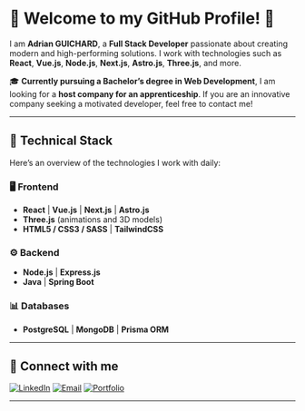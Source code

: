 # 🌟 Welcome to my GitHub Profile! 🌟

I am **Adrian GUICHARD**, a **Full Stack Developer** passionate about creating modern and high-performing solutions. I work with technologies such as **React**, **Vue.js**, **Node.js**, **Next.js**, **Astro.js**, **Three.js**, and more.

🎓 **Currently pursuing a Bachelor’s degree in Web Development**, I am looking for a **host company for an apprenticeship**. If you are an innovative company seeking a motivated developer, feel free to contact me!

---

## 🚀 **Technical Stack**

Here’s an overview of the technologies I work with daily:

### 🖥️ **Frontend**
- **React** | **Vue.js** | **Next.js** | **Astro.js**
- **Three.js** (animations and 3D models)
- **HTML5 / CSS3 / SASS** | **TailwindCSS**

### ⚙️ **Backend**
- **Node.js** | **Express.js**
- **Java** | **Spring Boot**

### 📊 **Databases**
- **PostgreSQL** | **MongoDB** | **Prisma ORM**

---

## 📲 Connect with me
[![LinkedIn](https://img.shields.io/badge/LinkedIn-blue?logo=linkedin)](https://www.linkedin.com/in/adrianguichard/)
[![Email](https://img.shields.io/badge/Email-adrian34470@gmail.com-green)](mailto:adrian34470@gmail.com)
[![Portfolio](https://img.shields.io/badge/Portfolio-%F0%9F%8C%8D-blue)](https://adrianguichard.com)

---

